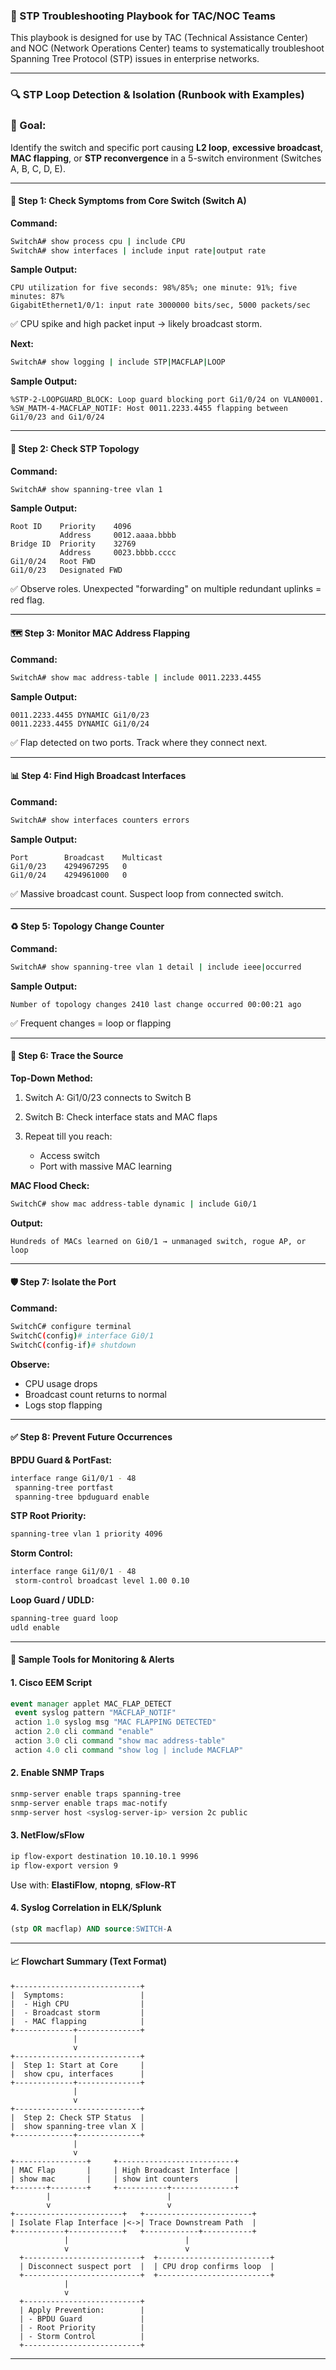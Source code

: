 
### 🧰 STP Troubleshooting Playbook for TAC/NOC Teams

This playbook is designed for use by TAC (Technical Assistance Center) and NOC (Network Operations Center) teams to systematically troubleshoot Spanning Tree Protocol (STP) issues in enterprise networks.

---

### 🔍 STP Loop Detection & Isolation (Runbook with Examples)

### 🧠 Goal:

Identify the switch and specific port causing **L2 loop**, **excessive broadcast**, **MAC flapping**, or **STP reconvergence** in a 5-switch environment (Switches A, B, C, D, E).

---

#### 🔧 Step 1: Check Symptoms from Core Switch (Switch A)

**Command:**

```bash
SwitchA# show process cpu | include CPU
SwitchA# show interfaces | include input rate|output rate
```

**Sample Output:**

```
CPU utilization for five seconds: 98%/85%; one minute: 91%; five minutes: 87%
GigabitEthernet1/0/1: input rate 3000000 bits/sec, 5000 packets/sec
```

✅ CPU spike and high packet input → likely broadcast storm.

**Next:**

```bash
SwitchA# show logging | include STP|MACFLAP|LOOP
```

**Sample Output:**

```
%STP-2-LOOPGUARD_BLOCK: Loop guard blocking port Gi1/0/24 on VLAN0001.
%SW_MATM-4-MACFLAP_NOTIF: Host 0011.2233.4455 flapping between Gi1/0/23 and Gi1/0/24
```

---

#### 🧪 Step 2: Check STP Topology

**Command:**

```bash
SwitchA# show spanning-tree vlan 1
```

**Sample Output:**

```
Root ID    Priority    4096
           Address     0012.aaaa.bbbb
Bridge ID  Priority    32769
           Address     0023.bbbb.cccc
Gi1/0/24   Root FWD
Gi1/0/23   Designated FWD
```

✅ Observe roles. Unexpected "forwarding" on multiple redundant uplinks = red flag.

---

#### 🗺 Step 3: Monitor MAC Address Flapping

**Command:**

```bash
SwitchA# show mac address-table | include 0011.2233.4455
```

**Sample Output:**

```
0011.2233.4455 DYNAMIC Gi1/0/23
0011.2233.4455 DYNAMIC Gi1/0/24
```

✅ Flap detected on two ports. Track where they connect next.

---

#### 📊 Step 4: Find High Broadcast Interfaces

**Command:**

```bash
SwitchA# show interfaces counters errors
```

**Sample Output:**

```
Port        Broadcast    Multicast
Gi1/0/23    4294967295   0
Gi1/0/24    4294961000   0
```

✅ Massive broadcast count. Suspect loop from connected switch.

---

#### ♻️ Step 5: Topology Change Counter

**Command:**

```bash
SwitchA# show spanning-tree vlan 1 detail | include ieee|occurred
```

**Sample Output:**

```
Number of topology changes 2410 last change occurred 00:00:21 ago
```

✅ Frequent changes = loop or flapping

---

#### 🔌 Step 6: Trace the Source

**Top-Down Method:**

1. Switch A: Gi1/0/23 connects to Switch B
2. Switch B: Check interface stats and MAC flaps
3. Repeat till you reach:

   * Access switch
   * Port with massive MAC learning

**MAC Flood Check:**

```bash
SwitchC# show mac address-table dynamic | include Gi0/1
```

**Output:**

```
Hundreds of MACs learned on Gi0/1 → unmanaged switch, rogue AP, or loop
```

---

#### 🛡️ Step 7: Isolate the Port

**Command:**

```bash
SwitchC# configure terminal
SwitchC(config)# interface Gi0/1
SwitchC(config-if)# shutdown
```

**Observe:**

* CPU usage drops
* Broadcast count returns to normal
* Logs stop flapping

---

#### ✅ Step 8: Prevent Future Occurrences

**BPDU Guard & PortFast:**

```bash
interface range Gi1/0/1 - 48
 spanning-tree portfast
 spanning-tree bpduguard enable
```

**STP Root Priority:**

```bash
spanning-tree vlan 1 priority 4096
```

**Storm Control:**

```bash
interface range Gi1/0/1 - 48
 storm-control broadcast level 1.00 0.10
```

**Loop Guard / UDLD:**

```bash
spanning-tree guard loop
udld enable
```

---

#### 📂 Sample Tools for Monitoring & Alerts

#### 1. Cisco EEM Script

```tcl
event manager applet MAC_FLAP_DETECT
 event syslog pattern "MACFLAP_NOTIF"
 action 1.0 syslog msg "MAC FLAPPING DETECTED"
 action 2.0 cli command "enable"
 action 3.0 cli command "show mac address-table"
 action 4.0 cli command "show log | include MACFLAP"
```

#### 2. Enable SNMP Traps

```bash
snmp-server enable traps spanning-tree
snmp-server enable traps mac-notify
snmp-server host <syslog-server-ip> version 2c public
```

#### 3. NetFlow/sFlow

```bash
ip flow-export destination 10.10.10.1 9996
ip flow-export version 9
```

Use with: **ElastiFlow**, **ntopng**, **sFlow-RT**

#### 4. Syslog Correlation in ELK/Splunk

```sql
(stp OR macflap) AND source:SWITCH-A
```

---

#### 📈 Flowchart Summary (Text Format)

```
+----------------------------+
|  Symptoms:                 |
|  - High CPU                |
|  - Broadcast storm         |
|  - MAC flapping            |
+-------------+--------------+
              |
              v
+----------------------------+
|  Step 1: Start at Core     |
|  show cpu, interfaces      |
+-------------+--------------+
              |
              v
+----------------------------+
|  Step 2: Check STP Status  |
|  show spanning-tree vlan X |
+-------------+--------------+
              |
              v
+----------------+     +--------------------------+
| MAC Flap       |     | High Broadcast Interface |
| show mac       |     | show int counters        |
+-------+--------+     +-----------+--------------+
        |                          |
        v                          v
+------------------------+   +------------------------+
| Isolate Flap Interface |<->| Trace Downstream Path  |
+-----------+------------+   +------------+-----------+
            |                          |
            v                          v
  +--------------------------+  +-------------------------+
  | Disconnect suspect port  |  | CPU drop confirms loop  |
  +--------------------------+  +-------------------------+
            |
            v
  +--------------------------+
  | Apply Prevention:        |
  | - BPDU Guard             |
  | - Root Priority          |
  | - Storm Control          |
  +--------------------------+
```
---

